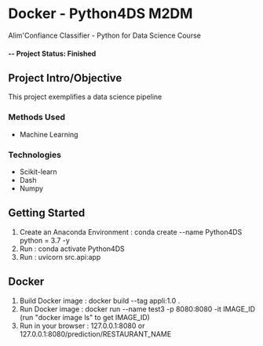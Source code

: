 # Docker - Python4DS M2DM
Alim'Confiance Classifier - Python for Data Science Course

#### -- Project Status: Finished

## Project Intro/Objective
This project exemplifies a data science pipeline

### Methods Used
* Machine Learning

### Technologies
* Scikit-learn
* Dash
* Numpy

## Getting Started
1. Create an Anaconda Environment : conda create --name Python4DS python = 3.7 -y
2. Run : conda activate Python4DS
3. Run : uvicorn src.api:app

## Docker
1. Build Docker image : docker build --tag  appli:1.0 .
2. Run Docker image : docker run --name test3 -p 8080:8080 -it IMAGE_ID 
(run "docker image ls" to get IMAGE_ID)
3. Run in your browser : 127.0.0.1:8080 or 127.0.0.1:8080/prediction/RESTAURANT_NAME
